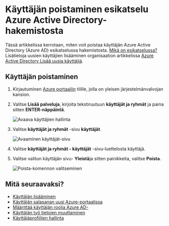 <properties
    pageTitle="Käyttäjän poistaminen esikatselu Azure Active Directory-hakemistosta | Microsoft Azure"
    description="Kerrotaan, miten voit poistaa käyttäjän ja kaikki sen tiedot Azure Active Directorysta"
    services="active-directory"
    documentationCenter=""
    authors="curtand"
    manager="femila"
    editor=""/>

<tags
    ms.service="active-directory"
    ms.workload="identity"
    ms.tgt_pltfrm="na"
    ms.devlang="na"
    ms.topic="article"
    ms.date="09/12/2016"
    ms.author="curtand"/>

# <a name="delete-a-user-from-a-directory-in-azure-active-directory-preview"></a>Käyttäjän poistaminen esikatselu Azure Active Directory-hakemistosta

Tässä artikkelissa kerrotaan, miten voit poistaa käyttäjän Azure Active Directory (Azure AD) esikatselussa hakemistosta. [Mikä on esikatselussa?](active-directory-preview-explainer.md) Lisätietoja uusien käyttäjien lisääminen organisaation artikkelissa [Azure Active Directory Lisää uusia käyttäjiä](active-directory-users-create-azure-portal.md).

## <a name="delete-a-user"></a>Käyttäjän poistaminen

1.  Kirjautuminen [Azure portaaliin](https://portal.azure.com) tilille, jolla on yleisen järjestelmänvalvojan kansion.

2.  Valitse **Lisää palveluja**, kirjoita tekstiruutuun **käyttäjät ja ryhmät** ja paina sitten **ENTER-näppäintä**.

    ![Avaava käyttäjien hallinta](./media/active-directory-users-delete-user-azure-portal/create-users-user-management.png)

3.  Valitse **käyttäjät ja ryhmät** -sivu **käyttäjät**.

    ![Avaaminen käyttäjät-sivu](./media/active-directory-users-delete-user-azure-portal/create-users-open-users-blade.png)

4. Valitse **käyttäjät ja ryhmät - käyttäjät** -sivu-luettelosta käyttäjä.

5. Valitse valitun käyttäjän sivu- **Yleistä**ja sitten painikkeita, valitse **Poista**.

    ![Poista-komennon valitseminen](./media/active-directory-users-delete-user-azure-portal/create-users-delete-command.png)


## <a name="whats-next"></a>Mitä seuraavaksi?

- [Käyttäjän lisääminen](active-directory-users-create-azure-portal.md)
- [Käyttäjän salasanan uusi Azure-portaalissa](active-directory-users-reset-password-azure-portal.md)
- [Määrittää käyttäjän roolia Azure AD-](active-directory-users-assign-role-azure-portal.md)
- [Käyttäjän työ tietojen muuttaminen](active-directory-users-work-info-azure-portal.md)
- [Käyttäjäprofiilien hallinta](active-directory-users-profile-azure-portal.md)
